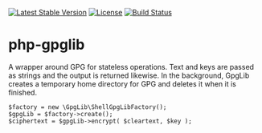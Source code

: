[![Latest Stable Version](https://img.shields.io/packagist/v/wikimedia/gpglib.svg?style=flat)](https://packagist.org/packages/wikimedia/gpglib) [![License](https://img.shields.io/packagist/l/wikimedia/gpglib.svg?style=flat)](https://github.com/wikimedia/php-gpglib/blob/master/LICENSE)
[![Build
Status](https://img.shields.io/travis/wikimedia/php-gpglib.svg?style=flat)](https://travis-ci.org/wikimedia/php-gpglib)

# php-gpglib

A wrapper around GPG for stateless operations. Text and keys are passed as strings and the output
is returned likewise. In the background, GpgLib creates a temporary home directory for GPG and
deletes it when it is finished.

    $factory = new \GpgLib\ShellGpgLibFactory();
    $gpgLib = $factory->create();
    $ciphertext = $gpgLib->encrypt( $cleartext, $key );
